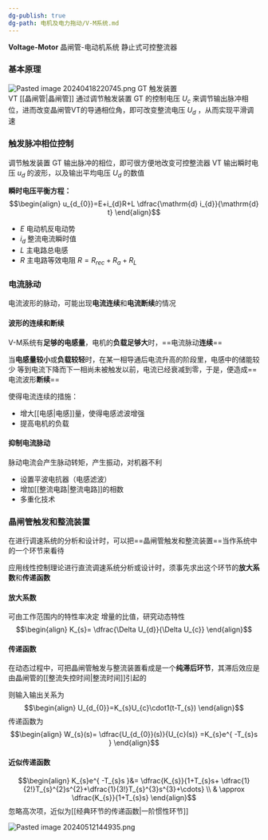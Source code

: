 ```yaml
---
dg-publish: true
dg-path: 电机及电力拖动/V-M系统.md
---
```

**Voltage-Motor**
晶闸管-电动机系统
静止式可控整流器
### 基本原理
![Pasted image 20240418220745.png](/img/user/%E5%8A%9F%E8%83%BD%E6%80%A7%E6%96%87%E4%BB%B6%E5%A4%B9/%E8%BD%BD%E5%85%A5%E7%9A%84%E5%AA%92%E4%BD%93%E8%B5%84%E6%BA%90/Pasted%20image%2020240418220745.png)
GT 触发装置      
VT  [[晶闸管\|晶闸管]]
通过调节触发装置 GT 的控制电压 $U_{c}$ 来调节输出脉冲相位，进而改变晶闸管VT的导通相位角，即可改变整流电压 $U_{d}$ ，从而实现平滑调速
### 触发脉冲相位控制
调节触发装置 GT 输出脉冲的相位，即可很方便地改变可控整流器 VT 输出瞬时电压 $u_{d}$ 的波形，以及输出平均电压 $U_{d}$ 的数值

**瞬时电压平衡方程：**
$$\begin{align}
u_{d_{0}}=E+i_{d}R+L \dfrac{\mathrm{d} i_{d}}{\mathrm{d} t}  
\end{align}$$
- $E$  电动机反电动势
- $i_{d}$  整流电流瞬时值
- $L$  主电路总电感
- $R$  主电路等效电阻
	$R=R_{rec}+R_{a}+R_{L}$

### 电流脉动
电流波形的脉动，可能出现**电流连续**和**电流断续**的情况
#### 波形的连续和断续
V-M系统有**足够的电感量**，电机的**负载足够大**时，==电流脉动**连续**==

当**电感量较小**或**负载较轻**时，在某一相导通后电流升高的阶段里，电感中的储能较少
等到电流下降而下一相尚未被触发以前，电流已经衰减到零，于是，便造成==电流波形**断续**==

使得电流连续的措施：
- 增大[[电感\|电感]]量，使得电感滤波增强
- 提高电机的负载

#### 抑制电流脉动
脉动电流会产生脉动转矩，产生振动，对机器不利
- 设置平波电抗器（电感滤波）
- 增加[[整流电路\|整流电路]]的相数
- 多重化技术

### 晶闸管触发和整流装置
在进行调速系统的分析和设计时，可以把==晶闸管触发和整流装置==当作系统中的一个环节来看待

应用线性控制理论进行直流调速系统分析或设计时，须事先求出这个环节的**放大系数**和**传递函数**
#### 放大系数
可由工作范围内的特性率决定
增量的比值，研究动态特性
$$\begin{align}
K_{s}= \dfrac{\Delta U_{d}}{\Delta U_{c}}
\end{align}$$
#### 传递函数
在动态过程中，可把晶闸管触发与整流装置看成是一个**纯滞后环节**，其滞后效应是由晶闸管的[[整流失控时间\|整流时间]]引起的

则输入输出关系为
$$\begin{align}
U_{d_{0}}=K_{s}U_{c}\cdot1(t-T_{s})
\end{align}$$
传递函数为
$$\begin{align}
W_{s}(s)= \dfrac{U_{d_{0}}(s)}{U_{c}(s)} =K_{s}e^{ -T_{s}s }
\end{align}$$
#### 近似传递函数
$$\begin{align}
K_{s}e^{ -T_{s}s }&= \dfrac{K_{s}}{1+T_{s}s+ \dfrac{1}{2!}T_{s}^{2}s^{2}+\dfrac{1}{3!}T_{s}^{3}s^{3}+\cdots} \\
& \approx \dfrac{K_{s}}{1+T_{s}s}
\end{align}$$
忽略高次项，近似为[[经典环节的传递函数\|一阶惯性环节]]


![Pasted image 20240512144935.png](/img/user/%E5%8A%9F%E8%83%BD%E6%80%A7%E6%96%87%E4%BB%B6%E5%A4%B9/%E8%BD%BD%E5%85%A5%E7%9A%84%E5%AA%92%E4%BD%93%E8%B5%84%E6%BA%90/Pasted%20image%2020240512144935.png)